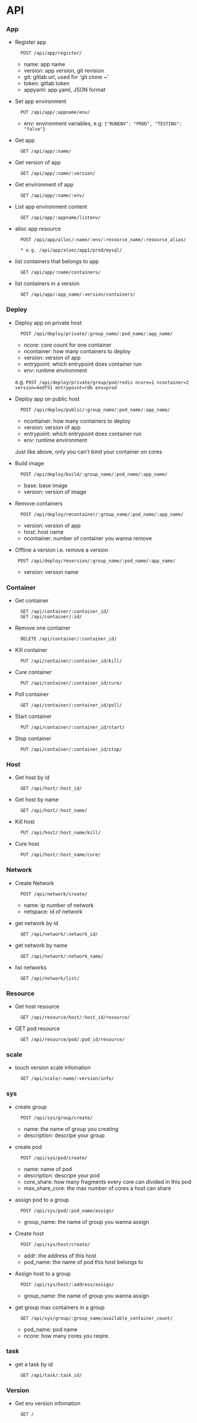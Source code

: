 API
===

### App

* Register app

        POST /api/app/register/

    * name: app name
    * version: app version, git revision
    * git: gitlab url, used for 'git clone ~'
    * token: gitlab token
    * appyaml: app.yaml, JSON format

* Set app environment

        PUT /api/app/:appname/env/

    * env: environment variables, e.g: `{"RUNENV": "PROD", "TESTING": "false"}`

* Get app

        GET /api/app/:name/

* Get version of app

        GET /api/app/:name/:version/

* Get environment of app

        GET /api/app/:name/:env/

* List app environment content

        GET /api/app/:appname/listenv/

* alloc app resource

        POST /api/app/alloc/:name/:env/:resource_name/:resource_alias/

        * e.g. /api/app/alooc/app1/prod/mysql/

* list containers that belongs to app

        GET /api/app/:name/containers/

* list containers in a version

        GET /api/app/:app_name/:version/containers/


### Deploy

* Deploy app on private host

        POST /api/deploy/private/:group_name/:pod_name/:app_name/

    * ncore: core count for one container
    * ncontainer: how many containers to deploy
    * version: version of app
    * entrypoint: which entrypoint does container run
    * env: runtime environment

    e.g. `POST /api/deploy/private/group/pod/redis ncore=1 ncontainer=2 version=4edf51 entrypoint=rdb env=prod`

* Deploy app on public host

        POST /api/deploy/public/:group_name/:pod_name/:app_name/

    * ncontainer: how many containers to deploy
    * version: version of app
    * entrypoint: which entrypoint does container run
    * env: runtime environment

    Just like above, only you can't bind your container on cores

* Build image

        POST /api/deploy/build/:group_name/:pod_name/:app_name/

    * base: base image
    * version: version of image

* Remove containers

        POST /api/deploy/rmcontainer/:group_name/:pod_name/:app_name/

    * version: version of app
    * host: host name
    * ncontainer: number of container you wanna remove

*  Offline a version i.e. remove a version

        POST /api/deploy/rmversion/:group_name/:pod_name/:app_name/

    * version: version name


### Container

* Get container

        GET /api/container/:container_id/
        GET /api/container/:id/

* Remove one container

        DELETE /api/container/:container_id/

* Kill container

        PUT /api/container/:container_id/kill/

* Cure container

        PUT /api/container/:container_id/cure/

* Poll container

        GET /api/container/:container_id/poll/

* Start container

        PUT /api/container/:container_id/start/

* Stop container

        PUT /api/container/:container_id/stop/

### Host

* Get host by id

        GET /api/host/:host_id/

* Get host by name

        GET /api/host/:host_name/

* Kill host

        PUT /api/host/:host_name/kill/

* Cure host

        PUT /api/host/:host_name/cure/


### Network

* Create Network

        POST /api/network/create/

    * name: ip number of network
    * netspace: id of network

* get network by id

        GET /api/network/:network_id/

* get network by name

        GET /api/network/:network_name/

* list networks

        GET /api/network/list/


### Resource

* Get host resource

        GET /api/resource/host/:host_id/resource/

* GET pod resource

        GET /api/resource/pod/:pod_id/resource/

### scale

* touch version scale infomation

        GET /api/scale/:name/:version/info/

### sys

* create group

        POST /api/sys/group/create/

    * name: the name of group you creating
    * description: descripe your group

* create pod

        POST /api/sys/pod/create/

    * name: name of pod
    * description: descripe your pod
    * core_share: how many fragments every core can divided in this pod
    * max_share_core: the max number of cores a host can share

* assign pod to a group

        POST /api/sys/pod/:pod_name/assign/
    * group_name: the name of group you wanna assign

* Create host

        POST /api/sys/host/create/

    * addr: the address of this host
    * pod_name: the name of pod this host belongs to

* Assign host to a group

        POST /api/sys/host/:address/assign/

    * group_name: the name of group you wanna assign

* get group max containers in a group

        GET /api/sys/group/:group_name/available_container_count/

    * pod_name: pod name
    * ncore: how many cores you reqire.

### task

* get a task by id

        GET /api/task/:task_id/

### Version

* Get eru version infomation

        GET /

